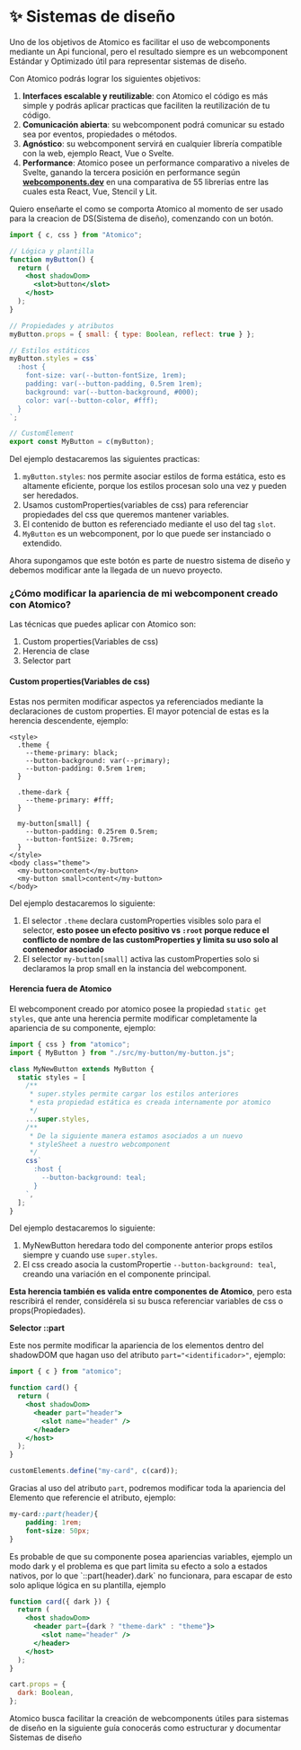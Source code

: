 # ✨ Sistemas de diseño

Uno de los objetivos de Atomico es facilitar el uso de webcomponents mediante un Api funcional, pero el resultado siempre es un webcomponent Estándar y Optimizado útil para representar sistemas de diseño.

Con Atomico podrás lograr los siguientes objetivos:

1. **Interfaces escalable y reutilizable**: con Atomico el código es más simple y podrás aplicar practicas que faciliten la reutilización de tu código.
2. **Comunicación abierta**: su webcomponent podrá comunicar su estado sea por eventos, propiedades o métodos.
3. **Agnóstico**: su webcomponent servirá en cualquier librería compatible con la web, ejemplo React, Vue o Svelte.
4. **Performance**: Atomico posee un performance comparativo a niveles de Svelte, ganando la tercera posición en performance según [**webcomponents.dev**](https://twitter.com/atomicojs/status/1391775734641745929)  en una comparativa de 55 librerías entre las cuales esta React, Vue, Stencil y Lit.

Quiero enseñarte el como se comporta Atomico al momento de ser usado para la creacion de DS\(Sistema de diseño\), comenzando con un botón.

```jsx
import { c, css } from "Atomico";

// Lógica y plantilla
function myButton() {
  return (
    <host shadowDom>
      <slot>button</slot>
    </host>
  );
}

// Propiedades y atributos
myButton.props = { small: { type: Boolean, reflect: true } };

// Estilos estáticos
myButton.styles = css`
  :host {
    font-size: var(--button-fontSize, 1rem);
    padding: var(--button-padding, 0.5rem 1rem);
    background: var(--button-background, #000);
    color: var(--button-color, #fff);
  }
`;

// CustomElement
export const MyButton = c(myButton);
```

Del ejemplo destacaremos  las siguientes practicas:

1. `myButton.styles`: nos permite asociar estilos de forma estática, esto es altamente eficiente, porque los estilos  procesan solo una vez y pueden ser heredados. 
2. Usamos customProperties\(variables de css\) para referenciar propiedades del css que queremos mantener  variables.
3. El contenido de button es referenciado mediante el uso del tag `slot`. 
4. `MyButton` es un webcomponent, por lo que puede ser instanciado o extendido.

Ahora supongamos que este botón es parte de nuestro sistema de diseño y debemos modificar ante la llegada de un nuevo proyecto.

### ¿Cómo modificar la apariencia de mi webcomponent creado con Atomico?

Las técnicas que puedes aplicar con Atomico son:

1. Custom properties\(Variables de css\)
2. Herencia de clase
3. Selector part

#### Custom properties\(Variables de css\)

Estas nos permiten modificar aspectos ya referenciados mediante la declaraciones de custom properties. El mayor potencial de estas es la herencia descendente, ejemplo:

```markup
<style>
  .theme {
    --theme-primary: black;
    --button-background: var(--primary);
    --button-padding: 0.5rem 1rem;
  }

  .theme-dark {
    --theme-primary: #fff;
  }

  my-button[small] {
    --button-padding: 0.25rem 0.5rem;
    --button-fontSize: 0.75rem;
  }
</style>
<body class="theme">
  <my-button>content</my-button>
  <my-button small>content</my-button>
</body>
```

Del ejemplo destacaremos lo siguiente:

1. El selector `.theme` declara customProperties visibles solo para el selector, **esto posee un efecto positivo vs `:root` porque reduce el conflicto de nombre de las customProperties y limita su uso solo al contenedor asociado**
2. El selector `my-button[small]` activa las customProperties solo si declaramos la prop small en la instancia del webcomponent.

#### Herencia fuera de Atomico

El webcomponent creado por atomico posee la propiedad `static get styles`, que ante una herencia permite modificar completamente la apariencia de su componente, ejemplo:

```javascript
import { css } from "atomico";
import { MyButton } from "./src/my-button/my-button.js";

class MyNewButton extends MyButton {
  static styles = [
    /**
     * super.styles permite cargar los estilos anteriores
     * esta propiedad estática es creada internamente por atomico
     */
    ...super.styles,
    /**
     * De la siguiente manera estamos asociados a un nuevo
     * styleSheet a nuestro webcomponent
     */
    css`
      :host {
        --button-background: teal;
      }
    `,
  ];
}
```

Del ejemplo destacaremos lo siguiente:

1. MyNewButton heredara todo del componente anterior props estilos siempre y cuando use `super.styles`.
2. El css creado asocia la customPropertie `--button-background: teal`, creando una variación en el componente principal.

**Esta herencia también es valida entre componentes de Atomico**, pero esta rescribirá el render, considérela si su busca referenciar variables de css o props\(Propiedades\).

**Selector ::part**

Este nos permite modificar la apariencia de los elementos dentro del shadowDOM que hagan uso del atributo `part="<identificador>"`,  ejemplo:

```jsx
import { c } from "atomico";

function card() {
  return (
    <host shadowDom>
      <header part="header">
        <slot name="header" />
      </header>
    </host>
  );
}

customElements.define("my-card", c(card));
```

Gracias al uso del atributo `part`, podremos modificar toda la apariencia del Elemento que referencie el atributo, ejemplo:

```css
my-card::part(header){
    padding: 1rem;
    font-size: 50px;
}

```

Es probable de que su componente posea apariencias variables, ejemplo un modo dark y el problema es que part limita su efecto a solo a estados nativos, por lo que \`::part\(header\).dark\` no funcionara, para escapar de esto solo aplique lógica en su plantilla, ejemplo

```jsx
function card({ dark }) {
  return (
    <host shadowDom>
      <header part={dark ? "theme-dark" : "theme"}>
        <slot name="header" />
      </header>
    </host>
  );
}

cart.props = {
  dark: Boolean,
};
```

Atomico busca facilitar la creación de webcomponents útiles para sistemas de diseño en la siguiente guía conocerás como estructurar y documentar Sistemas de diseño



